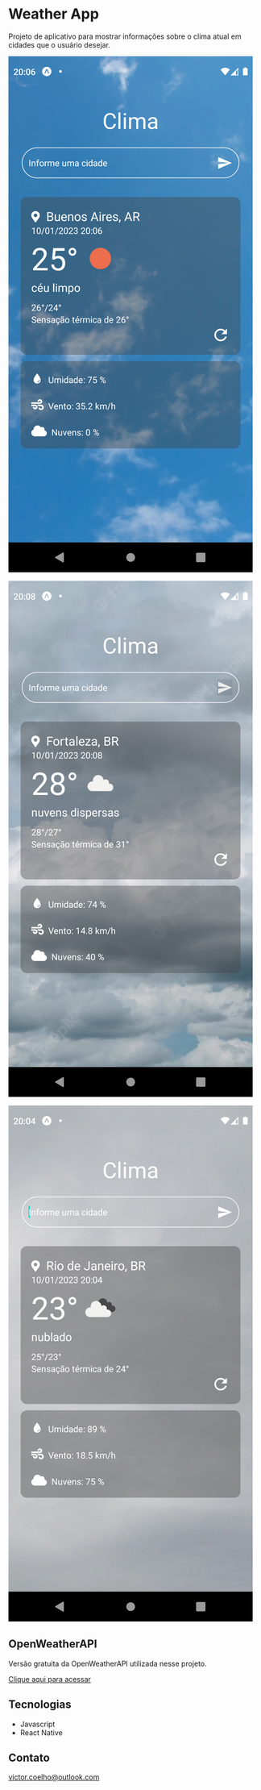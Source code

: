 # Weather App


Projeto de aplicativo para mostrar informações sobre o clima atual em cidades que o usuário desejar.

![previewClear](./.github/preview_clear.png)

![previewCloudy](./.github/preview_cloudy.png)

![previewOvercast](./.github/preview_overcast.png)

## OpenWeatherAPI

Versão gratuita da OpenWeatherAPI utilizada nesse projeto.

[Clique aqui para acessar](https://openweathermap.org/api)

## Tecnologias

- Javascript
- React Native

## Contato

victor.coelho@outlook.com